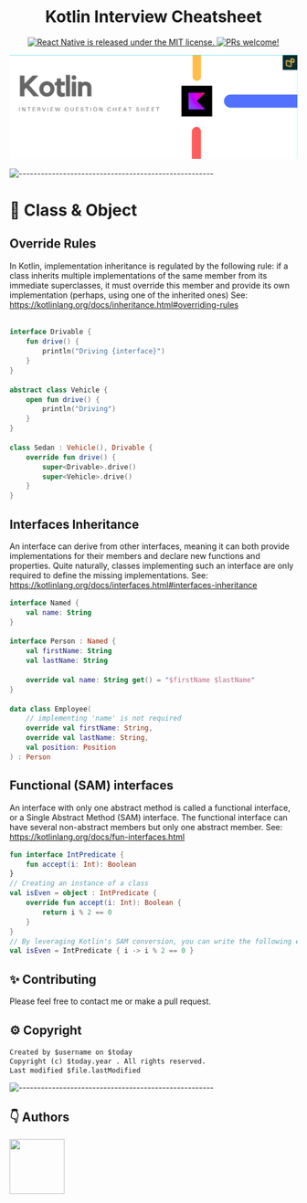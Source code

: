 <h1 align="center"> Kotlin Interview Cheatsheet </h1>

<p align="center">
  <a href="https://github.com/facebook/react-native/blob/HEAD/LICENSE">
    <img src="https://img.shields.io/badge/license-MIT-blue.svg" alt="React Native is released under the MIT license." />
  </a>
  <a href="https://reactnative.dev/docs/contributing">
    <img src="https://img.shields.io/badge/PRs-welcome-brightgreen.svg" alt="PRs welcome!" />
  </a>
</p>

<div align="center"><img src="cover.png" alt="drawing"/></div>

![-----------------------------------------------------](https://raw.githubusercontent.com/andreasbm/readme/master/assets/lines/colored.png)

# 🚀 Class & Object
## Override Rules
In Kotlin, implementation inheritance is regulated by the following rule: if a class inherits multiple implementations of the same member from its immediate superclasses, 
it must override this member and provide its own implementation (perhaps, using one of the inherited ones)
See: https://kotlinlang.org/docs/inheritance.html#overriding-rules
```kotlin

interface Drivable {
    fun drive() {
        println("Driving {interface}")
    }
}

abstract class Vehicle {
    open fun drive() {
        println("Driving")
    }
}

class Sedan : Vehicle(), Drivable {
    override fun drive() {
        super<Drivable>.drive()
        super<Vehicle>.drive()
    }
}
```

## Interfaces Inheritance
An interface can derive from other interfaces, meaning it can both provide implementations for their members and declare new functions and properties.
Quite naturally, classes implementing such an interface are only required to define the missing implementations. 
See: https://kotlinlang.org/docs/interfaces.html#interfaces-inheritance
```kotlin
interface Named {
    val name: String
}

interface Person : Named {
    val firstName: String
    val lastName: String

    override val name: String get() = "$firstName $lastName"
}

data class Employee(
    // implementing 'name' is not required
    override val firstName: String,
    override val lastName: String,
    val position: Position
) : Person
```
## Functional (SAM) interfaces
An interface with only one abstract method is called a functional interface, or a Single Abstract Method (SAM) interface.
The functional interface can have several non-abstract members but only one abstract member.
See: https://kotlinlang.org/docs/fun-interfaces.html
```kotlin
fun interface IntPredicate {
    fun accept(i: Int): Boolean
}
// Creating an instance of a class
val isEven = object : IntPredicate {
    override fun accept(i: Int): Boolean {
        return i % 2 == 0
    }
}
// By leveraging Kotlin's SAM conversion, you can write the following equivalent code instead:
val isEven = IntPredicate { i -> i % 2 == 0 }
```

## ✨ Contributing

Please feel free to contact me or make a pull request.

## ⚙️ Copyright

```
Created by $username on $today
Copyright (c) $today.year . All rights reserved.
Last modified $file.lastModified
```

![-----------------------------------------------------](https://raw.githubusercontent.com/andreasbm/readme/master/assets/lines/colored.png)

## 👇 Authors

<p>
    <a href="https://nphau.medium.com/" target="_blank">
    <img src="https://avatars2.githubusercontent.com/u/13111806?s=400&u=f09b6160dbbe2b7eeae0aeb0ab4efac0caad57d7&v=4" width="96" height="96">
    </a>
</p>
